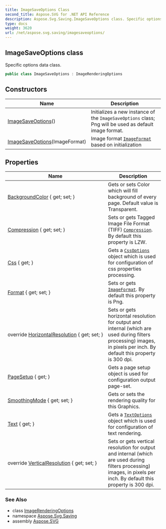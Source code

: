 ```yaml
---
title: ImageSaveOptions Class
second_title: Aspose.SVG for .NET API Reference
description: Aspose.Svg.Saving.ImageSaveOptions class. Specific options data class
type: docs
weight: 3620
url: /net/aspose.svg.saving/imagesaveoptions/
---
```

## ImageSaveOptions class

Specific options data class.

```csharp
public class ImageSaveOptions : ImageRenderingOptions
```

## Constructors

| Name | Description |
| --- | --- |
| [ImageSaveOptions](imagesaveoptions/#constructor)() | Initializes a new instance of the `ImageSaveOptions` class; Png will be used as default image format. |
| [ImageSaveOptions](imagesaveoptions/#constructor_1)(ImageFormat) | Image format [`ImageFormat`](../../aspose.svg.rendering.image/imageformat/) based on initialization |

## Properties

| Name | Description |
| --- | --- |
| [BackgroundColor](../../aspose.svg.rendering/renderingoptions/backgroundcolor/) { get; set; } | Gets or sets Color which will fill background of every page. Default value is Transparent. |
| [Compression](../../aspose.svg.rendering.image/imagerenderingoptions/compression/) { get; set; } | Sets or gets Tagged Image File Format (TIFF) [`Compression`](../../aspose.svg.rendering.image/compression/). By default this property is LZW. |
| [Css](../../aspose.svg.rendering/renderingoptions/css/) { get; } | Gets a [`CssOptions`](../../aspose.svg.rendering/cssoptions/) object which is used for configuration of css properties processing. |
| [Format](../../aspose.svg.rendering.image/imagerenderingoptions/format/) { get; set; } | Sets or gets [`ImageFormat`](../../aspose.svg.rendering.image/imageformat/). By default this property is Png. |
| override [HorizontalResolution](../../aspose.svg.rendering.image/imagerenderingoptions/horizontalresolution/) { get; set; } | Sets or gets horizontal resolution for output and internal (which are used during filters processing) images, in pixels per inch. By default this property is 300 dpi. |
| [PageSetup](../../aspose.svg.rendering/renderingoptions/pagesetup/) { get; } | Gets a page setup object is used for configuration output page-set. |
| [SmoothingMode](../../aspose.svg.rendering.image/imagerenderingoptions/smoothingmode/) { get; set; } | Gets or sets the rendering quality for this Graphics. |
| [Text](../../aspose.svg.rendering.image/imagerenderingoptions/text/) { get; } | Gets a [`TextOptions`](../../aspose.svg.rendering.image/textoptions/) object which is used for configuration of text rendering. |
| override [VerticalResolution](../../aspose.svg.rendering.image/imagerenderingoptions/verticalresolution/) { get; set; } | Sets or gets vertical resolution for output and internal (which are used during filters processing) images, in pixels per inch. By default this property is 300 dpi. |

### See Also

* class [ImageRenderingOptions](../../aspose.svg.rendering.image/imagerenderingoptions/)
* namespace [Aspose.Svg.Saving](../../aspose.svg.saving/)
* assembly [Aspose.SVG](../../)
